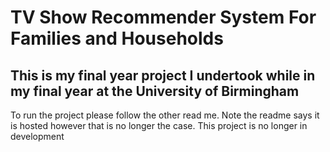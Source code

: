 # TV Show Recommender System For Families and Households
## This is my final year project I undertook while in my final year at the University of Birmingham
To run the project please follow the other read me. Note the readme says it is hosted however that is no longer the case. 
This project is no longer in development
